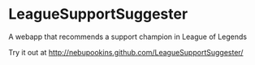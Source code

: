 LeagueSupportSuggester
======================

A webapp that recommends a support champion in League of Legends

Try it out at http://nebupookins.github.com/LeagueSupportSuggester/